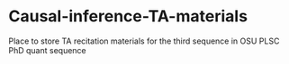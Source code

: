 # Causal-inference-TA-materials
Place to store TA recitation materials for the third sequence in OSU PLSC PhD quant sequence
